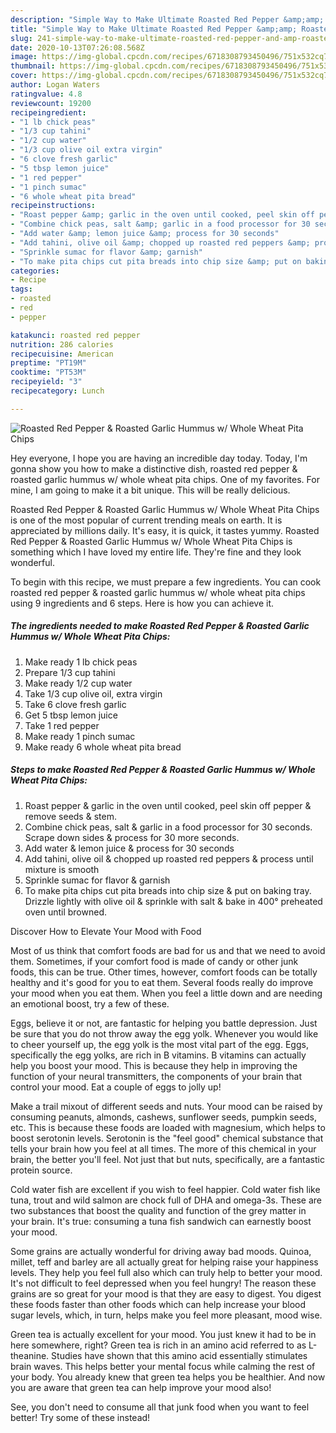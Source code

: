 ```yaml
---
description: "Simple Way to Make Ultimate Roasted Red Pepper &amp;amp; Roasted Garlic Hummus w/ Whole Wheat Pita Chips"
title: "Simple Way to Make Ultimate Roasted Red Pepper &amp;amp; Roasted Garlic Hummus w/ Whole Wheat Pita Chips"
slug: 241-simple-way-to-make-ultimate-roasted-red-pepper-and-amp-roasted-garlic-hummus-w-whole-wheat-pita-chips
date: 2020-10-13T07:26:08.568Z
image: https://img-global.cpcdn.com/recipes/6718308793450496/751x532cq70/roasted-red-pepper-roasted-garlic-hummus-w-whole-wheat-pita-chips-recipe-main-photo.jpg
thumbnail: https://img-global.cpcdn.com/recipes/6718308793450496/751x532cq70/roasted-red-pepper-roasted-garlic-hummus-w-whole-wheat-pita-chips-recipe-main-photo.jpg
cover: https://img-global.cpcdn.com/recipes/6718308793450496/751x532cq70/roasted-red-pepper-roasted-garlic-hummus-w-whole-wheat-pita-chips-recipe-main-photo.jpg
author: Logan Waters
ratingvalue: 4.8
reviewcount: 19200
recipeingredient:
- "1 lb chick peas"
- "1/3 cup tahini"
- "1/2 cup water"
- "1/3 cup olive oil extra virgin"
- "6 clove fresh garlic"
- "5 tbsp lemon juice"
- "1 red pepper"
- "1 pinch sumac"
- "6 whole wheat pita bread"
recipeinstructions:
- "Roast pepper &amp; garlic in the oven until cooked, peel skin off pepper &amp; remove seeds &amp; stem."
- "Combine chick peas, salt &amp; garlic in a food processor for 30 seconds. Scrape down sides &amp; process for 30 more seconds."
- "Add water &amp; lemon juice &amp; process for 30 seconds"
- "Add tahini, olive oil &amp; chopped up roasted red peppers &amp; process until mixture is smooth"
- "Sprinkle sumac for flavor &amp; garnish"
- "To make pita chips cut pita breads into chip size &amp; put on baking tray. Drizzle lightly with olive oil &amp; sprinkle with salt &amp; bake in 400° preheated oven until browned."
categories:
- Recipe
tags:
- roasted
- red
- pepper

katakunci: roasted red pepper 
nutrition: 286 calories
recipecuisine: American
preptime: "PT19M"
cooktime: "PT53M"
recipeyield: "3"
recipecategory: Lunch

---
```



![Roasted Red Pepper &amp; Roasted Garlic Hummus w/ Whole Wheat Pita Chips](https://img-global.cpcdn.com/recipes/6718308793450496/751x532cq70/roasted-red-pepper-roasted-garlic-hummus-w-whole-wheat-pita-chips-recipe-main-photo.jpg)

Hey everyone, I hope you are having an incredible day today. Today, I'm gonna show you how to make a distinctive dish, roasted red pepper &amp; roasted garlic hummus w/ whole wheat pita chips. One of my favorites. For mine, I am going to make it a bit unique. This will be really delicious.

Roasted Red Pepper &amp; Roasted Garlic Hummus w/ Whole Wheat Pita Chips is one of the most popular of current trending meals on earth. It is appreciated by millions daily. It's easy, it is quick, it tastes yummy. Roasted Red Pepper &amp; Roasted Garlic Hummus w/ Whole Wheat Pita Chips is something which I have loved my entire life. They're fine and they look wonderful.




To begin with this recipe, we must prepare a few ingredients. You can cook roasted red pepper &amp; roasted garlic hummus w/ whole wheat pita chips using 9 ingredients and 6 steps. Here is how you can achieve it.

<!--inarticleads1-->

##### The ingredients needed to make Roasted Red Pepper &amp; Roasted Garlic Hummus w/ Whole Wheat Pita Chips:

1. Make ready 1 lb chick peas
1. Prepare 1/3 cup tahini
1. Make ready 1/2 cup water
1. Take 1/3 cup olive oil, extra virgin
1. Take 6 clove fresh garlic
1. Get 5 tbsp lemon juice
1. Take 1 red pepper
1. Make ready 1 pinch sumac
1. Make ready 6 whole wheat pita bread




<!--inarticleads2-->

##### Steps to make Roasted Red Pepper &amp; Roasted Garlic Hummus w/ Whole Wheat Pita Chips:

1. Roast pepper &amp; garlic in the oven until cooked, peel skin off pepper &amp; remove seeds &amp; stem.
1. Combine chick peas, salt &amp; garlic in a food processor for 30 seconds. Scrape down sides &amp; process for 30 more seconds.
1. Add water &amp; lemon juice &amp; process for 30 seconds
1. Add tahini, olive oil &amp; chopped up roasted red peppers &amp; process until mixture is smooth
1. Sprinkle sumac for flavor &amp; garnish
1. To make pita chips cut pita breads into chip size &amp; put on baking tray. Drizzle lightly with olive oil &amp; sprinkle with salt &amp; bake in 400° preheated oven until browned.




Discover How to Elevate Your Mood with Food


Most of us think that comfort foods are bad for us and that we need to avoid them. Sometimes, if your comfort food is made of candy or other junk foods, this can be true. Other times, however, comfort foods can be totally healthy and it's good for you to eat them. Several foods really do improve your mood when you eat them. When you feel a little down and are needing an emotional boost, try a few of these.

Eggs, believe it or not, are fantastic for helping you battle depression. Just be sure that you do not throw away the egg yolk. Whenever you would like to cheer yourself up, the egg yolk is the most vital part of the egg. Eggs, specifically the egg yolks, are rich in B vitamins. B vitamins can actually help you boost your mood. This is because they help in improving the function of your neural transmitters, the components of your brain that control your mood. Eat a couple of eggs to jolly up!

Make a trail mixout of different seeds and nuts. Your mood can be raised by consuming peanuts, almonds, cashews, sunflower seeds, pumpkin seeds, etc. This is because these foods are loaded with magnesium, which helps to boost serotonin levels. Serotonin is the "feel good" chemical substance that tells your brain how you feel at all times. The more of this chemical in your brain, the better you'll feel. Not just that but nuts, specifically, are a fantastic protein source.

Cold water fish are excellent if you wish to feel happier. Cold water fish like tuna, trout and wild salmon are chock full of DHA and omega-3s. These are two substances that boost the quality and function of the grey matter in your brain. It's true: consuming a tuna fish sandwich can earnestly boost your mood. 

Some grains are actually wonderful for driving away bad moods. Quinoa, millet, teff and barley are all actually great for helping raise your happiness levels. They help you feel full also which can truly help to better your mood. It's not difficult to feel depressed when you feel hungry! The reason these grains are so great for your mood is that they are easy to digest. You digest these foods faster than other foods which can help increase your blood sugar levels, which, in turn, helps make you feel more pleasant, mood wise.

Green tea is actually excellent for your mood. You just knew it had to be in here somewhere, right? Green tea is rich in an amino acid referred to as L-theanine. Studies have shown that this amino acid essentially stimulates brain waves. This helps better your mental focus while calming the rest of your body. You already knew that green tea helps you be healthier. And now you are aware that green tea can help improve your mood also!

See, you don't need to consume all that junk food when you want to feel better! Try some of these instead!

